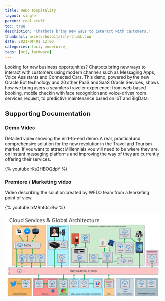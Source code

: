 ```yaml
---
title: WeDo Hospitality
layout: single
parent: cool-stuff
toc: true
description: "Chatbots bring new ways to interact with customers."
thumbnail: assets/hospitality-thumb.jpg
date: 2021-08-01 12:00
categories: [oci, modernize]
tags: [oci, hardware]
---
```

Looking for new business opportunities? Chatbots bring new ways to interact with customers using modern channels such as Messaging Apps, Voice Assistants and Connected Cars. This demo, powered by the new Oracle Bot technology and 20 other PaaS and SaaS Oracle Services, shows how we bring users a seamless traveler experience: from web-based booking, mobile checkin with face recognition and voice-driven room services request, to predictive maintenance based on IoT and BigData.

## Supporting Documentation

### Demo Video

Detailed video showing the end-to-end demo. A real, practical and comprehensive solution for the new revolution in the Travel and Tourism market. If you want to attract Millennials you will need to be where they are, on instant messaging platforms and improving the way of they are currently offering their services.

{% youtube rKs2HBOQdpY %}

### Premiere / Marketing video

Video describing the solution created by WEDO team from a Marketing point of view.

{% youtube hlMRht0crBw %}

![](assets/architecture-7010048951821.jpeg)
